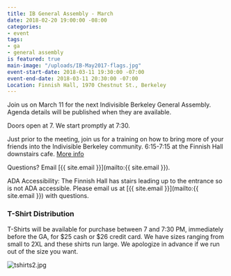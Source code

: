 ```yaml
---
title: IB General Assembly - March
date: 2018-02-20 19:00:00 -08:00
categories:
- event
tags:
- ga
- general assembly
is featured: true
main-image: "/uploads/IB-May2017-flags.jpg"
event-start-date: 2018-03-11 19:30:00 -07:00
event-end-date: 2018-03-11 20:30:00 -07:00
Location: Finnish Hall, 1970 Chestnut St., Berkeley
---
```


Join us on March 11 for the next Indivisible Berkeley General Assembly. Agenda details will be published when they are available.

Doors open at 7. We start promptly at 7:30.

Just prior to the meeting, join us for a training on how to bring more of your friends into the Indivisible Berkeley community. 6:15-7:15 at the Finnish Hall downstairs cafe. [More info](https://www.indivisibleberkeley.org/event/recruitment-training)

Questions? Email [{{ site.email }}](mailto:{{ site.email }}).

ADA Accessibility: The Finnish Hall has stairs leading up to the entrance so is not ADA accessible. Please email us at [{{ site.email }}](mailto:{{ site.email }}) with questions.

### T-Shirt Distribution

T-Shirts will be available for purchase between 7 and 7:30 PM, immediately before the GA, for $25 cash or $26 credit card. We have sizes ranging from small to 2XL and these shirts run large. We apologize in advance if we run out of the size you want.

![tshirts2.jpg](/uploads/tshirts2.jpg)